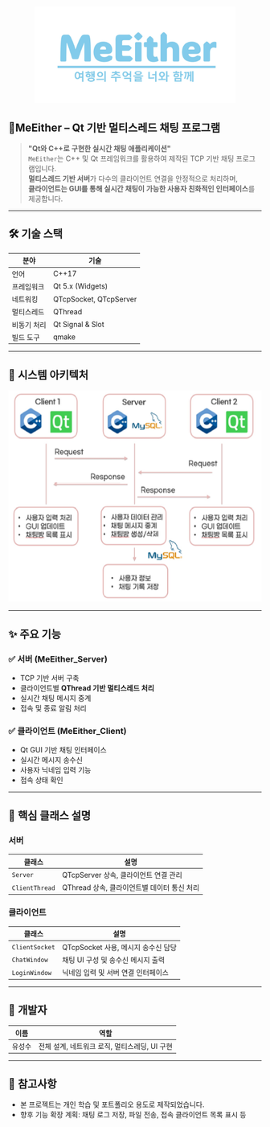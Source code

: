 <p align="center">
  <img src="https://raw.githubusercontent.com/YooSungSoo/MeEither_Project/master/assets/MeEither_Logo.jpg" width="400"/>
</p>

## 💬MeEither – Qt 기반 멀티스레드 채팅 프로그램

> **"Qt와 C++로 구현한 실시간 채팅 애플리케이션"**  
> `MeEither`는 C++ 및 Qt 프레임워크를 활용하여 제작된 TCP 기반 채팅 프로그램입니다.  
> **멀티스레드 기반 서버**가 다수의 클라이언트 연결을 안정적으로 처리하며,  
> **클라이언트는 GUI를 통해 실시간 채팅이 가능한 사용자 친화적인 인터페이스**를 제공합니다.

---

## 🛠 기술 스택

| 분야       | 기술 |
|------------|------|
| 언어       | C++17 |
| 프레임워크 | Qt 5.x (Widgets) |
| 네트워킹   | QTcpSocket, QTcpServer |
| 멀티스레드 | QThread |
| 비동기 처리 | Qt Signal & Slot |
| 빌드 도구  | qmake |

---

## 🔧 시스템 아키텍처

<p align="center">
    <img src="https://raw.githubusercontent.com/YooSungSoo/MeEither_Project/master/assets/architecture_diagram.jpg" width="600"/>
</p>

---

## ✨ 주요 기능

### ✅ 서버 (MeEither_Server)
- TCP 기반 서버 구축
- 클라이언트별 **QThread 기반 멀티스레드 처리**
- 실시간 채팅 메시지 중계
- 접속 및 종료 알림 처리

### ✅ 클라이언트 (MeEither_Client)
- Qt GUI 기반 채팅 인터페이스
- 실시간 메시지 송수신
- 사용자 닉네임 입력 기능
- 접속 상태 확인

---

## 🧠 핵심 클래스 설명

### 서버
| 클래스 | 설명 |
|--------|------|
| `Server` | QTcpServer 상속, 클라이언트 연결 관리 |
| `ClientThread` | QThread 상속, 클라이언트별 데이터 통신 처리 |

### 클라이언트
| 클래스 | 설명 |
|--------|------|
| `ClientSocket` | QTcpSocket 사용, 메시지 송수신 담당 |
| `ChatWindow` | 채팅 UI 구성 및 송수신 메시지 출력 |
| `LoginWindow` | 닉네임 입력 및 서버 연결 인터페이스 |

---

## 🙋 개발자

| 이름 | 역할 |
|------|------|
| 유성수 | 전체 설계, 네트워크 로직, 멀티스레딩, UI 구현 |

---

## 📌 참고사항

- 본 프로젝트는 개인 학습 및 포트폴리오 용도로 제작되었습니다.
- 향후 기능 확장 계획: 채팅 로그 저장, 파일 전송, 접속 클라이언트 목록 표시 등
